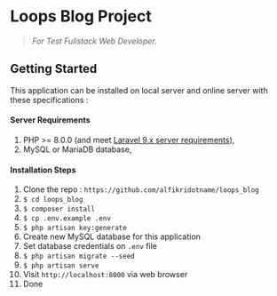 
# Loops Blog Project
> *For Test Fullstack Web Developer.*

## Getting Started
This application can be installed on local server and online server with these specifications :

#### Server Requirements
1. PHP >= 8.0.0 (and meet [Laravel 9.x server requirements](https://laravel.com/docs/8.x/deployment#server-requirements)),
2. MySQL or MariaDB database,

#### Installation Steps

1. Clone the repo : `https://github.com/alfikridotname/loops_blog`
2. `$ cd loops_blog`
3. `$ composer install`
4. `$ cp .env.example .env`
5. `$ php artisan key:generate`
6. Create new MySQL database for this application
7. Set database credentials on `.env` file
8. `$ php artisan migrate --seed`
9. `$ php artisan serve`
11. Visit `http://localhost:8000` via web browser
12. Done
